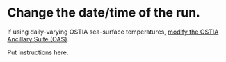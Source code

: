# Change the date/time of the run.

If using daily-varying OSTIA sea-surface temperatures, [modify the OSTIA Ancillary Suite (OAS)](/initial_conditions/initial_conditions_sst_seaice).


Put instructions here.
